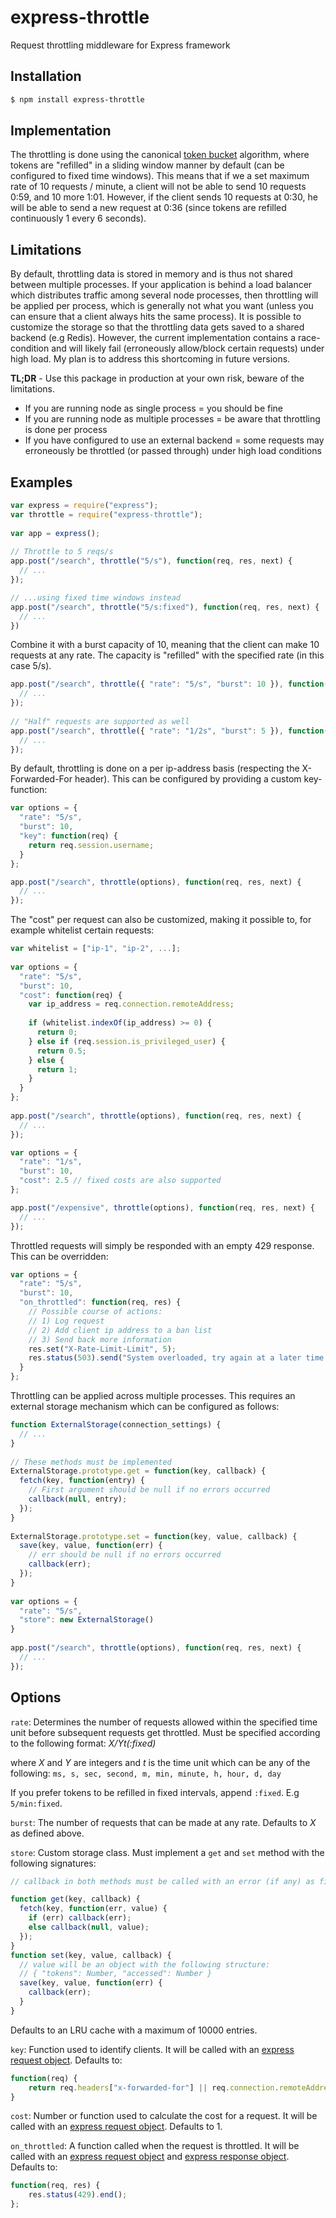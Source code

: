 # express-throttle
Request throttling middleware for Express framework

## Installation

```bash
$ npm install express-throttle
```

## Implementation

The throttling is done using the canonical [token bucket](https://en.wikipedia.org/wiki/Token_bucket) algorithm, where tokens are "refilled" in a sliding window manner by default (can be configured to fixed time windows). This means that if we a set maximum rate of 10 requests / minute, a client will not be able to send 10 requests 0:59, and 10 more 1:01. However, if the client sends 10 requests at 0:30, he will be able to send a new request at 0:36 (since tokens are refilled continuously 1 every 6 seconds).

## Limitations

By default, throttling data is stored in memory and is thus not shared between multiple processes. If your application is behind a load balancer which distributes traffic among several node processes, then throttling will be applied per process, which is generally not what you want (unless you can ensure that a client always hits the same process). It is possible to customize the storage so that the throttling data gets saved to a shared backend (e.g Redis). However, the current implementation contains a race-condition and will likely fail (erroneously allow/block certain requests) under high load. My plan is to address this shortcoming in future versions.

**TL;DR** - Use this package in production at your own risk, beware of the limitations.
* If you are running node as single process = you should be fine
* If you are running node as multiple processes = be aware that throttling is done per process
* If you have configured to use an external backend = some requests may erroneously be throttled (or passed through) under high load conditions

## Examples

```js
var express = require("express");
var throttle = require("express-throttle");
  
var app = express();
  
// Throttle to 5 reqs/s
app.post("/search", throttle("5/s"), function(req, res, next) {
  // ...
});

// ...using fixed time windows instead
app.post("/search", throttle("5/s:fixed"), function(req, res, next) {
  // ...
})
```
Combine it with a burst capacity of 10, meaning that the client can make 10 requests at any rate. The capacity is "refilled" with the specified rate (in this case 5/s).
```js
app.post("/search", throttle({ "rate": "5/s", "burst": 10 }), function(req, res, next) {
  // ...
});
  
// "Half" requests are supported as well
app.post("/search", throttle({ "rate": "1/2s", "burst": 5 }), function(req, res, next) {
  // ...
});
```
By default, throttling is done on a per ip-address basis (respecting the X-Forwarded-For header). This can be configured by providing a custom key-function:
```js
var options = {
  "rate": "5/s",
  "burst": 10,
  "key": function(req) {
    return req.session.username;
  }
};

app.post("/search", throttle(options), function(req, res, next) {
  // ...
});
```
The "cost" per request can also be customized, making it possible to, for example whitelist certain requests:
```js
var whitelist = ["ip-1", "ip-2", ...];
  
var options = {
  "rate": "5/s",
  "burst": 10,
  "cost": function(req) {
    var ip_address = req.connection.remoteAddress;
      
    if (whitelist.indexOf(ip_address) >= 0) {
      return 0;
    } else if (req.session.is_privileged_user) {
      return 0.5;
    } else {
      return 1;
    }
  }
};
  
app.post("/search", throttle(options), function(req, res, next) {
  // ...
});

var options = {
  "rate": "1/s",
  "burst": 10,
  "cost": 2.5 // fixed costs are also supported
};

app.post("/expensive", throttle(options), function(req, res, next) {
  // ...
});
```
Throttled requests will simply be responded with an empty 429 response. This can be overridden:
```js
var options = {
  "rate": "5/s",
  "burst": 10,
  "on_throttled": function(req, res) {
    // Possible course of actions:
    // 1) Log request
    // 2) Add client ip address to a ban list
    // 3) Send back more information
    res.set("X-Rate-Limit-Limit", 5);
    res.status(503).send("System overloaded, try again at a later time.");
  }
};
```
Throttling can be applied across multiple processes. This requires an external storage mechanism which can be configured as follows:
```js
function ExternalStorage(connection_settings) {
  // ...
}
  
// These methods must be implemented
ExternalStorage.prototype.get = function(key, callback) {
  fetch(key, function(entry) {
    // First argument should be null if no errors occurred
    callback(null, entry);
  });
}
  
ExternalStorage.prototype.set = function(key, value, callback) {
  save(key, value, function(err) {
    // err should be null if no errors occurred
    callback(err); 
  });
}
  
var options = {
  "rate": "5/s",
  "store": new ExternalStorage()
}
  
app.post("/search", throttle(options), function(req, res, next) {
  // ...
});
```

## Options

`rate`: Determines the number of requests allowed within the specified time unit before subsequent requests get throttled. Must be specified according to the following format: *X/Yt(:fixed)*

where *X* and *Y* are integers and *t* is the time unit which can be any of the following: `ms, s, sec, second, m, min, minute, h, hour, d, day`

If you prefer tokens to be refilled in fixed intervals, append `:fixed`. E.g `5/min:fixed`.

`burst`: The number of requests that can be made at any rate. Defaults to *X* as defined above.

`store`: Custom storage class. Must implement a `get` and `set` method with the following signatures:
```js
// callback in both methods must be called with an error (if any) as first argument

function get(key, callback) {
  fetch(key, function(err, value) {
    if (err) callback(err);
    else callback(null, value);
  });
}
function set(key, value, callback) {
  // value will be an object with the following structure:
  // { "tokens": Number, "accessed": Number }
  save(key, value, function(err) {
    callback(err);
  }
}
```
Defaults to an LRU cache with a maximum of 10000 entries.

`key`: Function used to identify clients. It will be called with an [express request object](http://expressjs.com/en/4x/api.html#req). Defaults to:
```js
function(req) {
	return req.headers["x-forwarded-for"] || req.connection.remoteAddress;
}
```

`cost`: Number or function used to calculate the cost for a request. It will be called with an [express request object](http://expressjs.com/en/4x/api.html#req). Defaults to 1.

`on_throttled`: A function called when the request is throttled. It will be called with an [express request object](http://expressjs.com/en/4x/api.html#req) and [express response object](http://expressjs.com/en/4x/api.html#res). Defaults to:
```js
function(req, res) {
	res.status(429).end();
};
```
